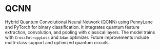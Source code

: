 # QCNN
Hybrid  Quantum Convolutional Neural Network (QCNN) using PennyLane and PyTorch for binary classification. It integrates quantum feature extraction, convolution, and pooling with classical layers. The model trains with `CrossEntropyLoss` and `Adam` optimizer. Future improvements include multi-class support and optimized quantum circuits. 
